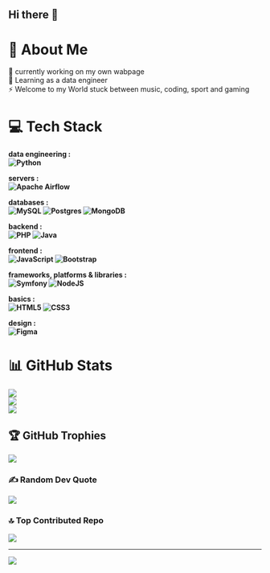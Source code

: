 ## Hi there 👋

# 💫 About Me
🔭 currently working on my own wabpage<br>🌱 Learning as a data engineer<br>⚡ Welcome to my World stuck between music, coding, sport and gaming


# 💻 Tech Stack

<b>data engineering :<br>
![Python](https://img.shields.io/badge/python-3670A0?style=for-the-badge&logo=python&logoColor=ffdd54) 

<b>servers :<br>
![Apache Airflow](https://img.shields.io/badge/Apache%20Airflow-017CEE?style=for-the-badge&logo=Apache%20Airflow&logoColor=white)

<b>databases :<br>
![MySQL](https://img.shields.io/badge/mysql-4479A1.svg?style=for-the-badge&logo=mysql&logoColor=white) ![Postgres](https://img.shields.io/badge/postgres-%23316192.svg?style=for-the-badge&logo=postgresql&logoColor=white) ![MongoDB](https://img.shields.io/badge/MongoDB-%234ea94b.svg?style=for-the-badge&logo=mongodb&logoColor=white)

<b>backend :<br>
![PHP](https://img.shields.io/badge/php-%23777BB4.svg?style=for-the-badge&logo=php&logoColor=white) ![Java](https://img.shields.io/badge/java-%23ED8B00.svg?style=for-the-badge&logo=openjdk&logoColor=white)

<b>frontend :<br>
![JavaScript](https://img.shields.io/badge/javascript-%23323330.svg?style=for-the-badge&logo=javascript&logoColor=%23F7DF1E) ![Bootstrap](https://img.shields.io/badge/bootstrap-%238511FA.svg?style=for-the-badge&logo=bootstrap&logoColor=white)

frameworks, platforms & libraries :<br>
![Symfony](https://img.shields.io/badge/symfony-%23000000.svg?style=for-the-badge&logo=symfony&logoColor=white) ![NodeJS](https://img.shields.io/badge/node.js-6DA55F?style=for-the-badge&logo=node.js&logoColor=white)

<b>basics :<br>
![HTML5](https://img.shields.io/badge/html5-%23E34F26.svg?style=for-the-badge&logo=html5&logoColor=white) ![CSS3](https://img.shields.io/badge/css3-%231572B6.svg?style=for-the-badge&logo=css3&logoColor=white)

<b>design :<br>
![Figma](https://img.shields.io/badge/figma-%23F24E1E.svg?style=for-the-badge&logo=figma&logoColor=white)  

# 📊 GitHub Stats
![](https://github-readme-stats.vercel.app/api?username=franckbens&theme=default&hide_border=false&include_all_commits=false&count_private=false)<br/>
![](https://nirzak-streak-stats.vercel.app/?user=franckbens&theme=default&hide_border=false)<br/>
![](https://github-readme-stats.vercel.app/api/top-langs/?username=franckbens&theme=default&hide_border=false&include_all_commits=false&count_private=false&layout=compact)

## 🏆 GitHub Trophies
![](https://github-profile-trophy.vercel.app/?username=franckbens&theme=radical&no-frame=false&no-bg=true&margin-w=4)

### ✍️ Random Dev Quote
![](https://quotes-github-readme.vercel.app/api?type=horizontal&theme=radical)

### 🔝 Top Contributed Repo
![](https://github-contributor-stats.vercel.app/api?username=franckbens&limit=5&theme=dark&combine_all_yearly_contributions=true)

---
[![](https://visitcount.itsvg.in/api?id=franckbens&icon=0&color=0)](https://visitcount.itsvg.in)

<!-- Proudly created with GPRM ( https://gprm.itsvg.in ) -->
